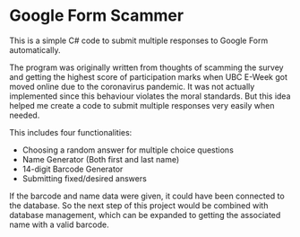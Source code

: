 # Google Form Scammer

This is a simple C# code to submit multiple responses to Google Form automatically.


The program was originally written from thoughts of scamming the survey and getting the highest score of participation marks when UBC E-Week got moved online due to the coronavirus pandemic. It was not actually implemented since this behaviour violates the moral standards. But this idea helped me create a code to submit multiple responses very easily when needed. 

This includes four functionalities:
- Choosing a random answer for multiple choice questions
- Name Generator (Both first and last name)
- 14-digit Barcode Generator
- Submitting fixed/desired answers

If the barcode and name data were given, it could have been connected to the database. So the next step of this project would be combined with database management, which can be expanded to getting the associated name with a valid barcode.
